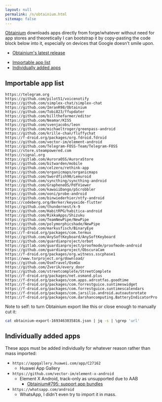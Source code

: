 ```yaml
---
layout: null
permalink: /n/obtainium.html
sitemap: false
---
```


[Obtainium](https://github.com/ImranR98/Obtainium/) downloads apps directly from forge/whatever without need for app
stores and theoretically I can bootstrap it by copy-pasting the code block
below into it, especially on devices that Google doesn't smile upon.

- [Obtainium's latest release](https://github.com/ImranR98/Obtainium/releases/latest)

<!-- editorconfig-checker-disable -->
<!-- prettier-ignore-start -->

<!-- START doctoc generated TOC please keep comment here to allow auto update -->
<!-- DON'T EDIT THIS SECTION, INSTEAD RE-RUN doctoc TO UPDATE -->

- [Importable app list](#importable-app-list)
- [Individually added apps](#individually-added-apps)

<!-- END doctoc generated TOC please keep comment here to allow auto update -->

<!-- prettier-ignore-end -->
<!-- editorconfig-checker-enable -->

## Importable app list

```
https://telegram.org
https://github.com/pilot51/voicenotify
https://github.com/simplex-chat/simplex-chat
https://github.com/ImranR98/Obtainium
https://github.com/Tobi823/ffupdater
https://github.com/billthefarmer/editor
https://github.com/Neamar/KISS
https://github.com/svenjacobs/leon
https://github.com/michaeltroger/greenpass-android
https://github.com/krille-chan/fluffychat
https://f-droid.org/packages/org.fdroid.fdroid
https://github.com/vector-im/element-android
https://github.com/Telegram-FOSS-Team/Telegram-FOSS
https://store.steampowered.com
https://signal.org
https://gitlab.com/AuroraOSS/AuroraStore
https://github.com/bitwarden/mobile
https://github.com/celzero/rethink-app
https://github.com/organicmaps/organicmaps
https://github.com/Swordfish90/Lemuroid
https://github.com/syncthing/syncthing-android
https://github.com/GrapheneOS/PdfViewer
https://github.com/kawaiiDango/pScrobbler
https://github.com/ooni/probe-android
https://github.com/binwiederhier/ntfy-android
https://codeberg.org/Berker/keyoxide-flutter
https://github.com/thundernest/k-9
https://github.com/HabitRPG/habitica-android
https://github.com/RikkaApps/Shizuku
https://github.com/TeamNewPipe/NewPipe
https://github.com/polymorphicshade/NewPipe
https://github.com/markusfisch/BinaryEye
https://f-droid.org/packages/com.termux
https://github.com/AnySoftKeyboard/AnySoftKeyboard
https://github.com/guardianproject/orbot
https://gitlab.com/guardianproject/proofmode/proofmode-android
https://github.com/guardianproject/ObscuraCam
https://f-droid.org/packages/org.witness.sscphase1
https://www.torproject.org/download/
https://github.com/OsmTravel/OsmGo
https://github.com/Zverik/every_door
https://github.com/streetcomplete/StreetComplete
https://f-droid.org/packages/net.osmand.plus
https://f-droid.org/packages/com.apps.adrcotfas.goodtime
https://f-droid.org/packages/com.forrestguice.suntimeswidget
https://f-droid.org/packages/com.forrestguice.suntimescalendars
https://f-droid.org/packages/com.jarsilio.android.autoautorotate
https://f-droid.org/packages/com.darshancomputing.BatteryIndicatorPro
```

Note to self: to turn Obtainium export like this or close enough to manually
cut it:

```bash
cat obtainium-export-1693463035816.json | jq -s | \grep 'url'
```

## Individually added apps

These apps must be added individually for whatever reason rather than mass imported:

- `https://appgallery.huawei.com/app/C27162`
  - Huawei App Gallery
- `https://github.com/vector-im/element-x-android`
  - Element X Android, track-only as unsupported due to AAB
    - [Obtainium#795: support app bundles](https://github.com/ImranR98/Obtainium/issues/795)
- `https://whatsapp.com/android`
  - WhatsApp, I didn't even try to import it in mass.
